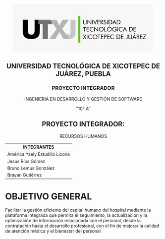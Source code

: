 <div align="center">

 ![Imagen 1](https://github.com/JonaIbarra/Recursos-Humanos/blob/America/Documentation/LOGO%20UNIVERSIDAD%201.jpeg)    


## UNIVERSIDAD TECNOLÓGICA DE XICOTEPEC DE JUÁREZ, PUEBLA
### PROYECTO INTEGRADOR 
INGENIERIA EN DESARROLLO Y GESTIÓN DE SOFTWARE 

"10° A"
## PROYECTO INTEGRADOR:
RECURSOS HUMANOS 

| INTEGRANTES       |
| --------------------------- | 
| América Yaely Estudillo Licona | 
| Jesús Ríos Gómez            | 
| Bruno Lemus González | 
|Brayan Gutiérrez

</div>

# OBJETIVO GENERAL
Facilitar la gestión eficiente del capital humano del hospital mediante la plataforma integrada que permita el seguimiento, la actualización y la optimización de información relacionada con el personal, desde la contratación hasta el desarrollo profesional, con el fin de mejorar la calidad de atención médica y el bienestar del personal
